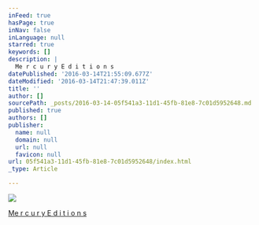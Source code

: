 ```yaml
---
inFeed: true
hasPage: true
inNav: false
inLanguage: null
starred: true
keywords: []
description: |
  Me r c u r y E d i t i o n s
datePublished: '2016-03-14T21:55:09.677Z'
dateModified: '2016-03-14T21:47:39.011Z'
title: ''
author: []
sourcePath: _posts/2016-03-14-05f541a3-11d1-45fb-81e8-7c01d5952648.md
published: true
authors: []
publisher:
  name: null
  domain: null
  url: null
  favicon: null
url: 05f541a3-11d1-45fb-81e8-7c01d5952648/index.html
_type: Article

---
```

![](https://the-grid-user-content.s3-us-west-2.amazonaws.com/c506fddd-af73-4c1f-8b40-240a9d6ed897.jpg)

[Me r c u r y E d i t i o n s
][0]

[0]: www.mercuryeditions.com
